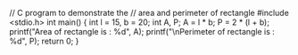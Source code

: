 
 // C program to demonstrate the
// area and perimeter of rectangle
#include <stdio.h>
int main()
{
int l = 15, b = 20;
int A, P;
A = l * b;
P = 2 * (l + b);
printf("Area of rectangle is : %d", A);
printf("\nPerimeter of rectangle is : %d", P);
return 0;
}
